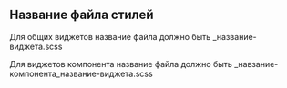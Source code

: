 ## Название файла стилей
Для общих виджетов название файла должно быть _название-виджета.scss

Для виджетов компонента название файла должно быть  _навзание-компонента_название-виджета.scss
